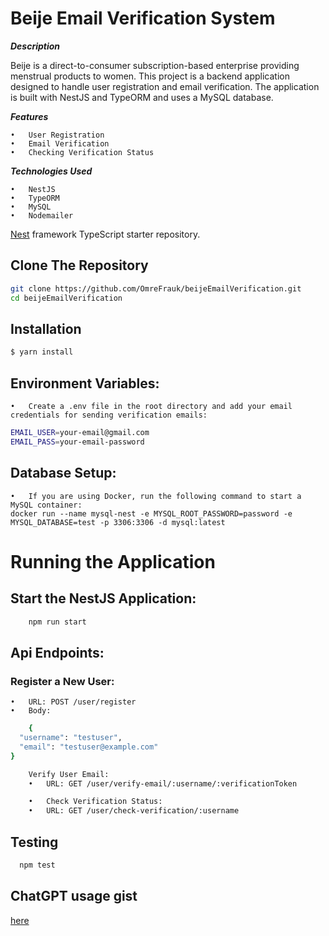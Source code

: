 # Beije Email Verification System

**_Description_**

Beije is a direct-to-consumer subscription-based enterprise providing menstrual products to women. This project is a backend application designed to handle user registration and email verification. The application is built with NestJS and TypeORM and uses a MySQL database.

**_Features_**

    •	User Registration
    •	Email Verification
    •	Checking Verification Status

**_Technologies Used_**

    •	NestJS
    •	TypeORM
    •	MySQL
    •	Nodemailer

[Nest](https://github.com/nestjs/nest) framework TypeScript starter repository.

## Clone The Repository

```bash
git clone https://github.com/OmreFrauk/beijeEmailVerification.git
cd beijeEmailVerification
```

## Installation

```bash
$ yarn install
```

## Environment Variables:

    •	Create a .env file in the root directory and add your email credentials for sending verification emails:

```bash
EMAIL_USER=your-email@gmail.com
EMAIL_PASS=your-email-password
```

## Database Setup:

    •	If you are using Docker, run the following command to start a MySQL container:
    docker run --name mysql-nest -e MYSQL_ROOT_PASSWORD=password -e MYSQL_DATABASE=test -p 3306:3306 -d mysql:latest

# Running the Application

## Start the NestJS Application:

```bash
	npm run start
```

## Api Endpoints:

### Register a New User:

    •	URL: POST /user/register
    •	Body:

```bash
	{
  "username": "testuser",
  "email": "testuser@example.com"
}
```

```bash
	Verify User Email:
	•	URL: GET /user/verify-email/:username/:verificationToken
```

```bash
	•	Check Verification Status:
	•	URL: GET /user/check-verification/:username
```

## Testing

```bash
  npm test
```

## ChatGPT usage gist

[here](https://gist.github.com/OmreFrauk/efc58678b90f17b2f49e6c68f1918d54.js)
